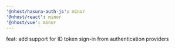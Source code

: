 ```yaml
---
'@nhost/hasura-auth-js': minor
'@nhost/react': minor
'@nhost/vue': minor
---
```


feat: add support for ID token sign-in from authentication providers
